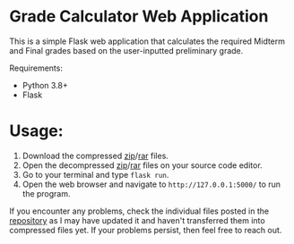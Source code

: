 # Grade Calculator Web Application

This is a simple Flask web application that calculates the required Midterm and Final grades based on the user-inputted preliminary grade.

Requirements:
- Python 3.8+
- Flask

# Usage:
1. Download the compressed [zip](https://github.com/Zeeb0-0/Grade_Calculator/blob/main/Grade_Calculator.zip)/[rar](https://github.com/Zeeb0-0/Grade_Calculator/blob/main/Grade_Calculator.rar) files.
2. Open the decompressed [zip](https://github.com/Zeeb0-0/Grade_Calculator/blob/main/Grade_Calculator.zip)/[rar](https://github.com/Zeeb0-0/Grade_Calculator/blob/main/Grade_Calculator.rar) files on your source code editor.
3. Go to your terminal and type ```flask run```.
4. Open the web browser and navigate to ```http://127.0.0.1:5000/``` to run the program.

If you encounter any problems, check the individual files posted in the [repository](https://github.com/Zeeb0-0/Grade_Calculator/tree/main) as I may have updated it and haven't transferred them into compressed files yet. If your problems persist, then feel free to reach out.
